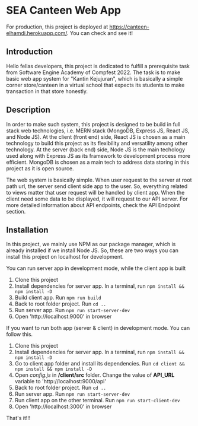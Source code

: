 # SEA Canteen Web App
For production, this project is deployed at https://canteen-elhamdi.herokuapp.com/. You can check and see it!

## Introduction
Hello fellas developers, this project is dedicated to fulfill a prerequisite task from Software Engine Academy of Compfest 2022. The task is to make basic web app system for "Kantin Kejujuran", which is basically a simple corner store/canteen in a virtual school that expects its students to make transaction in that store honestly. 

## Description
In order to make such system, this project is designed to be build in full stack web technologies, i.e. MERN stack (MongoDB, Express JS, React JS, and Node JS). At the client (front end) side, React JS is chosen as a main technology to build this project as its flexibility and versatility among other technology. At the server (back end) side, Node JS is the main techology used along with Express JS as its framework to development process more efficient. MongoDB is chosen as a main tech to address data storing in this project as it is open source.

The web system is basically simple. When user request to the server at root path url, the server send client side app to the user. So, everything related to views matter that user request will be handled by client app. When the client need some data to be displayed, it will request to our API server. For more detailed information about API endpoints, check the API Endpoint section.

## Installation
In this project, we mainly use NPM as our package manager, which is already installed if we install Node JS. So, these are two ways you can install this project on localhost for development.

You can run server app in development mode, while the client app is built
1. Clone this project
2. Install dependencies for server app. In a terminal, run ```npm install && npm install -D```
3. Build client app. Run ```npm run build```
4. Back to root folder project. Run ```cd ..```
5. Run server app. Run ```npm run start-server-dev```
6. Open 'http://localhost:9000' in browser

If you want to run both app (server & client) in development mode. You can follow this.
1. Clone this project
2. Install dependencies for server app. In a terminal, run ```npm install && npm install -D```
3. Go to client app folder and install its dependencies. Run ```cd client && npm install && npm install -D```
4. Open *config.js* in **/client/src** folder. Change the value of **API_URL** variable to 'http://localhost:9000/api'
5. Back to root folder project. Run ```cd ..```
6. Run server app. Run ```npm run start-server-dev```
7. Run client app on the other terminal. Run ```npm run start-client-dev```
8. Open 'http://localhost:3000' in browser

That's it!!!

